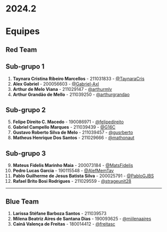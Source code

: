 # 2024.2

# Equipes

## Red Team

## Sub-grupo 1
1. **Taynara Cristina Ribeiro Marcellos** - 211031833 - [@TaynaraCris](https://github.com/TaynaraCris)  
2. **Alex Gabriel** - 200056603 - [@Gabriel-Axl](https://github.com/Gabriel-Axl)  
3. **Arthur de Melo Viana** - 211029147 - [@arthurmlv](https://github.com/arthurmlv)  
4. **Arthur Grandão de Mello** - 211039250 - [@arthurgrandao](https://github.com/arthurgrandao)  

## Sub-grupo 2
5. **Felipe Direito C. Macedo** - 190086971 - [@felipedireito](https://github.com/felipedireito)  
6. **Gabriel Campello Marques** - 211039439 - [@G16C](https://github.com/G16C)  
7. **Gustavo Roberto Silva de Melo** - 211039457 - [@gusrberto](https://github.com/gusrberto)  
8. **Matheus Henrique Dos Santos** - 211029666 - [@mathonaut](https://github.com/mathonaut)  

## Sub-grupo 3
9. **Mateus Fidelis Marinho Maia** - 200073184 - [@MatsFidelis](https://github.com/MatsFidelis)  
10. **Pedro Lucas Garcia** - 190115548 - [@AlefMemTav](https://github.com/AlefMemTav)  
11. **Pablo Guilherme de Jesus Batista Silva** - 200025791 - [@PabloGJBS](https://github.com/PabloGJBS)  
12. **Rafael Brito Bosi Rodrigues** - 211029559 - [@strageunit28](https://github.com/strageunit28)  
 

---

## Blue Team

1. **Larissa Stéfane Barboza Santos** - 211039573  
2. **Milena Beatriz Aires de Santana Dias** - 190093625 - [@miilenaaires](https://github.com/miilenaaires)  
3. **Cainã Valença de Freitas** - 180014412 - [@freitasc](https://github.com/freitasc)  

